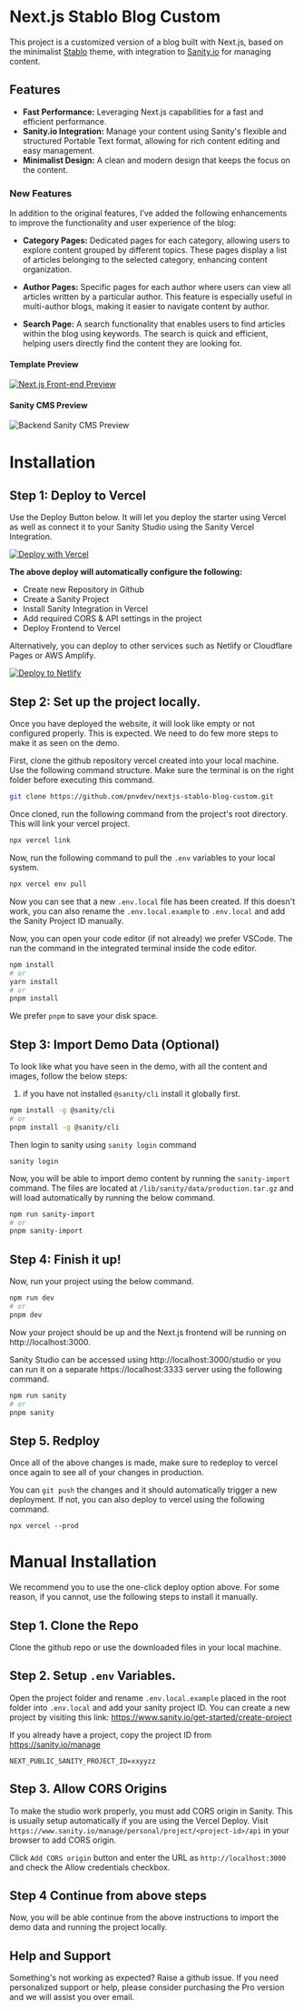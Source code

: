 # Next.js Stablo Blog Custom

This project is a customized version of a blog built with Next.js, based on the minimalist [Stablo](https://github.com/anish-agi/stablo) theme, with integration to [Sanity.io](https://www.sanity.io/) for managing content.

## Features

- **Fast Performance:** Leveraging Next.js capabilities for a fast and efficient performance.
- **Sanity.io Integration:** Manage your content using Sanity's flexible and structured Portable Text format, allowing for rich content editing and easy management.
- **Minimalist Design:** A clean and modern design that keeps the focus on the content.

### New Features

In addition to the original features, I’ve added the following enhancements to improve the functionality and user experience of the blog:

- **Category Pages:** Dedicated pages for each category, allowing users to explore content grouped by different topics. These pages display a list of articles belonging to the selected category, enhancing content organization.
  
- **Author Pages:** Specific pages for each author where users can view all articles written by a particular author. This feature is especially useful in multi-author blogs, making it easier to navigate content by author.
  
- **Search Page:** A search functionality that enables users to find articles within the blog using keywords. The search is quick and efficient, helping users directly find the content they are looking for.

#### Template Preview

[![Next.js Front-end Preview](https://user-images.githubusercontent.com/1884712/169838344-e32b7426-621a-45a4-aba8-afedf3377e1f.jpeg)](https://web3templates.com/preview/stablo)

#### Sanity CMS Preview

![Backend Sanity CMS Preview](https://user-images.githubusercontent.com/1884712/170030678-c6e32d47-0b92-42b7-ac2d-f3cf800c0969.png)

# Installation

## Step 1: Deploy to Vercel

Use the Deploy Button below. It will let you deploy the starter using Vercel as well as connect it to your Sanity Studio using the Sanity Vercel Integration.

[![Deploy with Vercel](https://vercel.com/button)](https://vercel.com/new/web3templates/clone?demo-title=Stablo%20%E2%80%93%20Minimal%20Blog%20Template&demo-description=A%20minimal%20blog%20website%20template%20built%20with%20Next.js%2C%20TailwindCSS%20%26%20Sanity%20CMS%0A&demo-url=https%3A%2F%2Fstablo-template.vercel.app%2F&demo-image=%2F%2Fimages.ctfassets.net%2Fe5382hct74si%2F6p72KDrdJ8SjyvOBrgRbnr%2F0760db43f2cb08504a2f67601e74d986%2FCleanShot_2022-07-15_at_16.54.17.png&project-name=Stablo%20%E2%80%93%20Minimal%20Blog%20Template&repository-name=stablo-blog&repository-url=https%3A%2F%2Fgithub.com%2Fweb3templates%2Fstablo&from=templates&integration-ids=oac_hb2LITYajhRQ0i4QznmKH7gx)

**The above deploy will automatically configure the following:**

- Create new Repository in Github
- Create a Sanity Project
- Install Sanity Integration in Vercel
- Add required CORS & API settings in the project
- Deploy Frontend to Vercel

Alternatively, you can deploy to other services such as Netlify or Cloudflare Pages or AWS Amplify.

[![Deploy to Netlify](https://www.netlify.com/img/deploy/button.svg)](https://app.netlify.com/start/deploy?repository=https://github.com/web3templates/stablo/)


## Step 2: Set up the project locally.

Once you have deployed the website, it will look like empty or not configured properly. This is expected. We need to do few more steps to make it as seen on the demo.

First, clone the github repository vercel created into your local machine. Use the following command structure. Make sure the terminal is on the right folder before executing this command.

```bash
git clone https://github.com/pnvdev/nextjs-stablo-blog-custom.git
```

Once cloned, run the following command from the project's root directory. This will link your vercel project.

```bash
npx vercel link
```

Now, run the following command to pull the `.env` variables to your local system.

```bash
npx vercel env pull
```

Now you can see that a new `.env.local` file has been created. If this doesn't work, you can also rename the `.env.local.example` to `.env.local` and add the Sanity Project ID manually.

Now, you can open your code editor (if not already) we prefer VSCode. The run the command in the integrated terminal inside the code editor.

```bash
npm install
# or
yarn install
# or
pnpm install
```

We prefer `pnpm` to save your disk space.

## Step 3: Import Demo Data (Optional)

To look like what you have seen in the demo, with all the content and images, follow the below steps:

1. if you have not installed `@sanity/cli` install it globally first.

```bash
npm install -g @sanity/cli
# or
pnpm install -g @sanity/cli
```

Then login to sanity using `sanity login` command

```
sanity login
```

Now, you will be able to import demo content by running the `sanity-import` command. The files are located at `/lib/sanity/data/production.tar.gz` and will load automatically by running the below command.

```bash
npm run sanity-import
# or
pnpm sanity-import
```

## Step 4: Finish it up!

Now, run your project using the below command.

```bash
npm run dev
# or
pnpm dev
```

Now your project should be up and the Next.js frontend will be running on http://localhost:3000.

Sanity Studio can be accessed using http://localhost:3000/studio or you can run it on a separate https://localhost:3333 server using the following command.

```bash
npm run sanity
# or
pnpm sanity
```

## Step 5. Redploy

Once all of the above changes is made, make sure to redeploy to vercel once again to see all of your changes in production.

You can `git push` the changes and it should automatically trigger a new deployment. If not, you can also deploy to vercel using the following command.

```
npx vercel --prod
```

# Manual Installation

We recommend you to use the one-click deploy option above. For some reason, if you cannot, use the following steps to install it manually.

## Step 1. Clone the Repo

Clone the github repo or use the downloaded files in your local machine.

## Step 2. Setup `.env` Variables.

Open the project folder and rename `.env.local.example` placed in the root folder into `.env.local` and add your sanity project ID. You can create a new project by visiting this link: https://www.sanity.io/get-started/create-project

If you already have a project, copy the project ID from https://sanity.io/manage

```
NEXT_PUBLIC_SANITY_PROJECT_ID=xxyyzz
```

## Step 3. Allow CORS Origins

To make the studio work properly, you must add CORS origin in Sanity. This is usually setup automatically if you are using the Vercel Deploy. Visit `https://www.sanity.io/manage/personal/project/<project-id>/api` in your browser to add CORS origin.

Click `Add CORS origin` button and enter the URL as `http://localhost:3000` and check the Allow credentials checkbox.

## Step 4 Continue from above steps

Now, you will be able continue from the above instructions to import the demo data and running the project locally.

## Help and Support

Something's not working as expected? Raise a github issue. If you need personalized support or help, please consider purchasing the Pro version and we will assist you over email.
